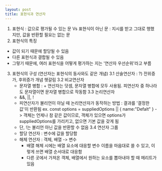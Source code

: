 ```yaml
---
layout: post
title: 표현식과 연산자       
---
```


1. 표현식 : 값으로 평가될 수 있는 문 Vs 표현식이 아닌 문 : 지시를 받고 그대로 행했지만, 값을 반환할 필요는 없는 문 
2. 표현식의 특징 
  - 값이 되기 때문에 할당될 수 있음
  - 다른 표현식과 결합될 수 있음 
  - 그렇기 때문에, 여러 표현식을 어떻게 평가하는 지는 '연산자 우선순위'라고 부름 
3. 표현식의 구성 (연산자는 표현식의 동사와도 같은 개념) 
  3.1 산술연산자 : ?) 전위증가, 후위증가 개념 헷갈림
  3.2 비교연산자
    - 문자열 병합 : + 연산자는 덧셈, 문자열 병합에 모두 사용됨. 피연산자 중 하나라도 문자열이면 문자열 병합으로 작동함 
  3.3 논리연산자 
    - &&, ||, !
    - 피연산자가 불리언이 아닐 때 논리연산자가 동작하는 방법 : 결과를 '결정한 값'이 반환됨 
      ex. const options = suppliedOptions || { name:"Defalt" } -> 객체는 언제나 참 같은 값이므로, 객체가 있으면 options가 suppliedOptions를 가리키고, 없으면 기본 값을 갖게 됨
    - 단, !는 불리언 아닌 값을 반환할 수 없음 
  3.4 연산자 그룹
    - 할당 연산자 : 변수에 값을 할당함 
    - 해체 연산자 : 객체, 배열 -> 변수 
      * 배열 해체 시에는 배열 요소에 대응할 변수 이름을 마음대로 쓸 수 있고, 이렇게 쓰면 배열 순서대로 대응함 
      * 다른 곳에서 가져온 객체, 배열에서 원하는 요소를 뽑아내야 할 때 메리트가 있음 
  
